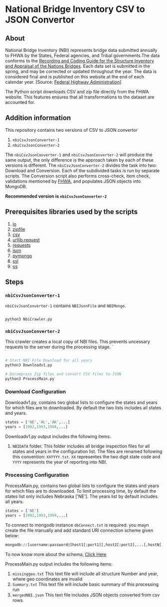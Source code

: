 # National Bridge Inventory CSV to JSON Convertor

## About

National Bridge Inventory (NBI) represents bridge data submitted annually to FHWA by the States, Federal agencies, and Tribal governments.The data conforms to the [Recording and Coding Guide for the Structure Inventory and Appraisal of the Nations Bridges](https://www.fhwa.dot.gov/bridge/mtguide.pdf). Each data set is submitted in the spring, and may be corrected or updated throughout the year. The data is considered final and is published on this website at the end of each calendar year. [Source: [Federal Highway Administration](https://www.fhwa.dot.gov/bridge/nbi/ascii.cfm)]

The Python script downloads CSV and zip file directly from the FHWA website. This features ensures that all transformations to the dataset are accounted for. 

## Addition information
This repository contains two versions of CSV to JSON convertor
1. `nbiCsvJsonConverter-1`
2. `nbiCsvJsonConverter-2`

The `nbiCsvJsonConverter-1` and `nbiCsvJsonConverter-2` will produce the same output, the only difference is the approach taken by each of these versions is different. The `nbiCsvJsonConverter-2` divides the task into two: Download and Conversion. Each of the subdivided tasks is run by separate scripts. The Conversion script also performs cross-check, item check, validations mentioned by [FHWA](https://www.fhwa.dot.gov/bridge/nbi/checks/), and populates JSON objects into MongoDB.

**Recommended version is `nbiCsvJsonConverter-2`**

## Prerequisites libraries used by the scripts
1. [io](https://docs.python.org/3.6/library/io.html)
2. [zipfile](https://docs.python.org/3.6/library/zipfile.html)
3. [csv](https://docs.python.org/3.6/library/csv.html)
4. [urllib.request](https://docs.python.org/3/library/urllib.request.html#module-urllib.request)
5. [requests](http://docs.python-requests.org/en/master/)
6. [json](https://docs.python.org/3.6/library/json.html)
7. [pymongo](https://api.mongodb.com/python/current/)
8. [ssl](https://docs.python.org/3.6/library/ssl.html)
9. [os](https://docs.python.org/3.6/library/os.html)

## Steps




###  `nbiCsvJsonConverter-1`
`nbiCsvJsonConverter-1` contains `NBIJsonFile` and `NBIMongo`.

```bash

python3 NbiCrawler.py

```
###  `nbiCsvJsonConverter-2`

This crawler creates a local copy of NBI files. This prevents uncessary requests to the server during the processing stage.
`
```bash

# Start NBI File Download for all years
python3 Downloadv1.py

# Decompress Zip files and convert CSV files to JSON
python3 ProcessMain.py

```
### Download Configuration

Downloadv1.py, contains two global lists to configure the states and years for which files are to downloaded. By default the  two lists includes all states and years.

```python
states = ['NE','AL','AK',...]
years = [1992,1993,1994,...]
```
Downloadv1.py output includes the following items:  
1. `NBIDATA` folder. This folder includes all bridge inspection files for all states and years in the configuration list. The files are renamed following this convention: `XXYYYY.txt`. `XX` representes the two digit state code and `YYYY` represents the year of reporting into NBI.


### Processing Configuration

ProcessMain.py, contains two global lists to configure the states and years for which files are to downloaded. To limit processing time, by default the states list only includes Nebraska ['NE']. The years list by default includes all years.

```python
states = ['NE']
years = [1992,1993,1994,...]
```
To connect to mongodb instance `dbConnect.txt` is required. you mayn create the file manually and add standard URI connection scheme given below:

```python
mongodb://[username:password@]host1[:port1][,host2[:port2],...[,hostN[:portN]]][/[database][?options]]
```
To now know more about the schema, [Click Here](https://docs.mongodb.com/manual/reference/connection-string/)

ProcessMain.py output includes the following items:  
1. `missinggeo.txt` This text file will include all structure Number and year, where geo coordinates are invalid
2. `Summary.txt` This text file will include basic summary of this processing run
3. `mergedNBI.json` This text file includes JSON objects converted from csv rows
